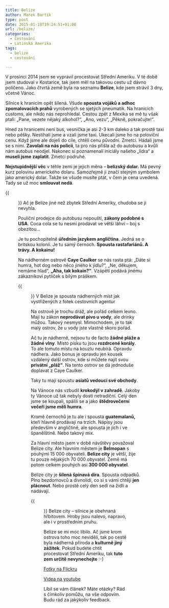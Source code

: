 ```yaml
---
title: Belize
author: Marek Bartík
type: post
date: 2015-01-18T19:24:51+01:00
url: /belize/
categories:
  - Cestování
  - Latinská Amerika
tags:
  - belize
  - cestování

---
```

V prosinci 2014 jsem se vypravil procestovat Střední Ameriku. V té době jsem studoval v Kostarice, tak jsem měl na takovou cestu už dávno políčeno. Jako čtvrtá země byla na seznamu **Belize**, kde jsem strávil 3 dny, včetně Vánoc.

Silnice k hranicím opět šílená. Všude **spousta vojáků a adhoc zpomalovacích prahů** vyrobených se sjetých pneumatik. Na hranicích customs, ale nikdo nás neprohledal. Cestou zpět z Mexika se mě tu však ptali: &#8222;Pane, vezete nějaký alkohol?&#8220;, &#8222;Ano, vezu&#8220;, &#8222;Pěkně, pokračujte!&#8220;.

Hned za hranicemi není bus, vesnička je asi 2-3 km daleko a tak prostě taxi nebo pěšky. Nestíhali jsme a vzali jsme taxi. Ukecali jsme ho na poloviční cenu. Když jsme ale dojeli do cíle, chtěli cenu původní. Zmetci. Hádali jsme se s nimi. **Zavolali na nás policii**, ta pro nás přišla až do autobusu a kvůli nám autobus neodjel. Nakonec si poznamenali iniciály našeho &#8222;lídra&#8220; a **museli jsme zaplatit**. Zmetci podruhé.

**Nejstupidnější věc** v téhle zemi je jejich měna &#8211; **belizský dolar.** Má pevný kurz polovinu amerického dolaru. Samozřejmě ji značí stejným symbolem jako americký dolar. Takže se všude musíte ptát, v čem je cena uvedená. Tady se už moc **smlouvat nedá**.

{{<figure id="attachment_539" src="/wp-content/uploads/2015/01/DSC_1743-1024x683.jpg" alt="belize poverty poor people child">}}
Ač je Belize jiné než zbytek Střední Ameriky, chudoba se ji nevyhla.

Pouliční prodejce do autobusu nepouští, **zákony podobné s USA**. Coca cola se tu nesmí prodávat ve větší láhvi &#8211; boj s obezitou&#8230;

Je tu pochopitelně **úředním jazykem angličtina**. Jedná se o britskou kolonii. Je tu samý černoch. **Spousta rastafariánů. A trávy. A kokainu!**

Na nádherném ostrově **Caye Caulker** se nás rasta ptá: &#8222;Dáte si humra, hot dog nebo něco jiného k jídlu?&#8220;, &#8222;Ne, děkujem, nemáme hlad&#8220;, **&#8222;Aha, tak kokain?&#8220;**. Vzápětí podává jinému zákazníkovi pytlíček s bílým práškem.

{{<figure id="attachment_538" src="/wp-content/uploads/2015/01/DSC_1500-1024x682.jpg" alt="belize caye caulker travel">}}
V Belize je spousta nádherných míst jak vystřižených z fotek cestovních agentur

Na ostrově je trochu dráž, ale pořád celkem levno. Mají tu zákon **neprodávat pivo u vody**, ale drinky můžou. Takový nesmysl. Mimochodem, je to tak malý ostrov, že u vody jste vlastně skoro pořád.

Ač tu je nádherně, nejsou tu de facto **žádné pláže a žádné vlny**. Místo písku tu jsou **rozdrcené korály**. To ale tomuto místu na kouzlu neubírá. Opravdu nádhera. Jako bonus je opravdu jen kousek vzdálený další ostrov, kde si můžete najít svou **privátní &#8222;pláž&#8220;**. Na tento ostrov se dá jednoduše doplavat z Caye Caulker.

Taky tu mají spoustu **asiatů vedoucí své obchody**.

Na Vánoce nás vzbudil **krokodýl v zahradě**. Jakoby ty Vánoce už tak nebyly dosti netradiční. Celý den jsme se koupali, spálili se a jako **štědrovečerní večeři jsme měli humra**.

Kromě černochů je tu ale i spousta **guatemalanů,** kteří hlavně prodávají na trzích. Nápisy jsou především v angličtině, ale spousta je jich i ve španělštině. Nebo takový mix.

Za hlavní město jsem v době návštěvy považoval Belize city. Ale hlavním městem je **Belmopan** s pouhými 15 000 obyvateli. **Belize city** je větší, žije tu pouze nějakých 70 000 obyvatel. Země má potom celkem pouhých asi **300 000 obyvatel**.

Belize city je **šílená špinavá díra**. Spousta odpadků. Plno bezdomovců a divnolidí, co si s vámi chtějí **jen plácnout**. Nebo prostě celý den sedí na židli a nadávají.

{{<figure id="attachment_537" src="/wp-content/uploads/2015/01/DSC_1747-1024x683.jpg" alt="belize city cemetery hřbitov belmopan">}}
Belize city &#8211; silnice je obehnaná hřbitovem. Hroby jsou nalevo, napravo, ale i v prostředním pruhu.

Belize se mi moc líbilo. Ač jsme krom ostrova toho moc neviděli, tak po cestě byla nádherná příroda a **kulturně jiný zážitek**. Pokud budete chtít procestovat Střední Ameriku, tak **tuto zem určitě nevynechejte** :-)

[Fotky na Flickru][4]

[Videa na youtube][5]

Líbil se vám článek? Máte otázky? Rád s čímkoliv pomůžu, na vše odpovím. Budu rád za jakýkoliv feedback.

 [1]: https://yahoodka.cz/wp-content/uploads/2015/01/DSC_1743.jpg
 [2]: https://yahoodka.cz/wp-content/uploads/2015/01/DSC_1500.jpg
 [3]: https://yahoodka.cz/wp-content/uploads/2015/01/DSC_1747.jpg
 [4]: https://www.flickr.com/photos/bartimar/sets/72157647851085013/
 [5]: https://www.youtube.com/watch?v=DOjb9hZU23Y&list=PLX6Ph1m5eSmF40lSGGe98bR58bW7Bkg0w&index=15